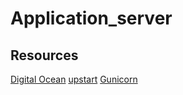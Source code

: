 # Application_server

## Resources

 [Digital Ocean](https://www.digitalocean.com/community/tutorials/how-to-serve-flask-applications-with-gunicorn-and-nginx-on-ubuntu-16-04)
 [upstart](https://upstart.ubuntu.com/cookbook/)
 [Gunicorn](https://docs.gunicorn.org/en/latest/run.html)
